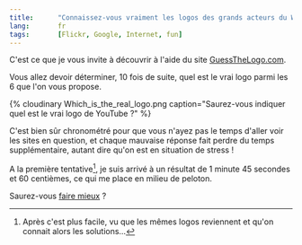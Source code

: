 ```yaml
--- 
title:      "Connaissez-vous vraiment les logos des grands acteurs du Web ?" 
lang:       fr 
tags:       [Flickr, Google, Internet, fun]
---
```


C'est ce que je vous invite à découvrir à l'aide du site [GuessTheLogo.com](http://www.guessthelogo.com/).


Vous allez devoir déterminer, 10 fois de suite, quel est le vrai logo parmi les 6 que l'on vous propose.

{% cloudinary Which_is_the_real_logo.png caption="Saurez-vous indiquer quel est le vrai logo de YouTube ?" %}


C'est bien sûr chronométré pour que vous n'ayez pas le temps d'aller voir les sites en question, et chaque mauvaise réponse fait perdre du temps supplémentaire, autant dire qu'on est en situation de stress !

A la première tentative[^1], je suis arrivé à un résultat de 1 minute 45 secondes et 60 centièmes, ce qui me place en milieu de peloton.

Saurez-vous [faire mieux](http://www.guessthelogo.com/) ?


[^1]: Après c'est plus facile, vu que les mêmes logos reviennent et qu'on connait alors les solutions…

